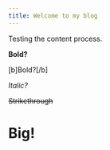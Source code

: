 ```yaml
---
title: Welcome to my blog
---
```


Testing the content process.

**Bold?**

[b]Bold?[/b]

*Italic?*

~~Strikethrough~~

<h1>Big!</h1>
